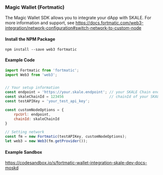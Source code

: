 ### Magic Wallet (Fortmatic)

The Magic Wallet SDK allows you to integrate your dApp with SKALE. For more information and support, see <https://docs.fortmatic.com/web3-integration/network-configuration#switch-network-to-custom-node>

#### Install the NPM Package

```shell
npm install --save web3 fortmatic
```

#### Example Code

```javascript
import Fortmatic from 'fortmatic';
import Web3 from 'web3';


// Your setup information
const endpoint = 'https://your.skale.endpoint'; // your SKALE Chain endpoint
const skaleChainId = 123456                     // chainId of your SKALE Chain
const testAPIKey = 'your_test_api_key';

const customNodeOptions = {
    rpcUrl: endpoint, 
    chainId: skaleChainId 
}

// Setting network
const fm = new Fortmatic(testAPIKey, customNodeOptions);
let web3 = new Web3(fm.getProvider());
```

#### Example Sandbox

<https://codesandbox.io/s/fortmatic-wallet-integration-skale-dev-docs-moskd>
